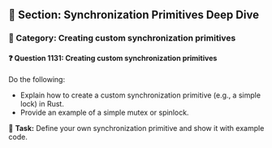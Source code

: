 ## 📘 Section: Synchronization Primitives Deep Dive
### 🔹 Category: Creating custom synchronization primitives
#### ❓ Question 1131: Creating custom synchronization primitives

Do the following:

- Explain how to create a custom synchronization primitive (e.g., a simple lock) in Rust.
- Provide an example of a simple mutex or spinlock.

🔧 **Task:** Define your own synchronization primitive and show it with example code.
